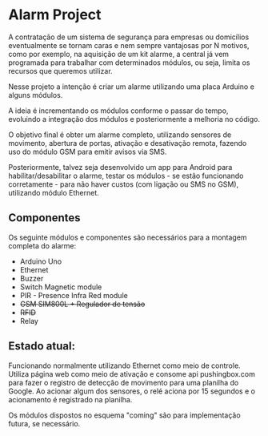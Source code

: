 # Alarm Project

A contratação de um sistema de segurança para empresas ou domicílios eventualmente se tornam caras e nem sempre vantajosas por N motivos, como por exemplo, na aquisição de um kit alarme, a central já vem programada para trabalhar com determinados módulos, ou seja, limita os recursos que queremos utilizar.

Nesse projeto a intenção é criar um alarme utilizando uma placa Arduino e alguns módulos.

A ideia é incrementando os módulos conforme o passar do tempo, evoluindo a integração dos módulos e posteriormente a melhoria no código.

O objetivo final é obter um alarme completo, utilizando sensores de movimento, abertura de portas, ativação e desativação remota, fazendo uso do módulo GSM para emitir avisos via SMS.

Posteriormente, talvez seja desenvolvido um app para Android para habilitar/desabilitar o alarme, testar os módulos - se estão funcionando corretamente - para não haver custos (com ligação ou SMS no GSM), utilizando módulo Ethernet.


## Componentes

Os seguinte módulos e componentes são necessários para a montagem completa do alarme:

 * Arduino Uno 
 * Ethernet
 * Buzzer 
 * Switch Magnetic module
 * PIR - Presence Infra Red module
 * <s> GSM SIM800L + Regulador de tensão
 * RFID </s>
 * Relay


## Estado atual:
Funcionando normalmente utilizando Ethernet como meio de controle. Utiliza página web como meio de ativação e consome api pushingbox.com para fazer o registro de detecção de movimento para uma planilha do Google. Ao acionar algum dos sensores, o relé aciona por 15 segundos e o acionamento é registrado na planilha.

Os módulos dispostos no esquema "coming" são para implementação futura, se necessário.
